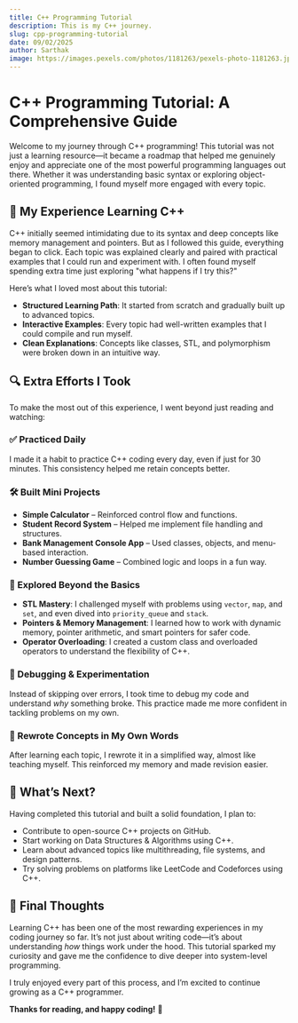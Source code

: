```yaml
---
title: C++ Programming Tutorial
description: This is my C++ journey. 
slug: cpp-programming-tutorial
date: 09/02/2025
author: Sarthak
image: https://images.pexels.com/photos/1181263/pexels-photo-1181263.jpeg?auto=compress&cs=tinysrgb&w=1260&h=750&dpr=1
---
```


# C++ Programming Tutorial: A Comprehensive Guide

Welcome to my journey through C++ programming! This tutorial was not just a learning resource—it became a roadmap that helped me genuinely enjoy and appreciate one of the most powerful programming languages out there. Whether it was understanding basic syntax or exploring object-oriented programming, I found myself more engaged with every topic.

## 🌟 My Experience Learning C++

C++ initially seemed intimidating due to its syntax and deep concepts like memory management and pointers. But as I followed this guide, everything began to click. Each topic was explained clearly and paired with practical examples that I could run and experiment with. I often found myself spending extra time just exploring "what happens if I try this?"

Here’s what I loved most about this tutorial:

- **Structured Learning Path**: It started from scratch and gradually built up to advanced topics.
- **Interactive Examples**: Every topic had well-written examples that I could compile and run myself.
- **Clean Explanations**: Concepts like classes, STL, and polymorphism were broken down in an intuitive way.

## 🔍 Extra Efforts I Took

To make the most out of this experience, I went beyond just reading and watching:

### ✅ Practiced Daily

I made it a habit to practice C++ coding every day, even if just for 30 minutes. This consistency helped me retain concepts better.

### 🛠️ Built Mini Projects

- **Simple Calculator** – Reinforced control flow and functions.
- **Student Record System** – Helped me implement file handling and structures.
- **Bank Management Console App** – Used classes, objects, and menu-based interaction.
- **Number Guessing Game** – Combined logic and loops in a fun way.

### 📖 Explored Beyond the Basics

- **STL Mastery**: I challenged myself with problems using `vector`, `map`, and `set`, and even dived into `priority_queue` and `stack`.
- **Pointers & Memory Management**: I learned how to work with dynamic memory, pointer arithmetic, and smart pointers for safer code.
- **Operator Overloading**: I created a custom class and overloaded operators to understand the flexibility of C++.

### 🧪 Debugging & Experimentation

Instead of skipping over errors, I took time to debug my code and understand *why* something broke. This practice made me more confident in tackling problems on my own.

### 🧠 Rewrote Concepts in My Own Words

After learning each topic, I rewrote it in a simplified way, almost like teaching myself. This reinforced my memory and made revision easier.

## 🚀 What’s Next?

Having completed this tutorial and built a solid foundation, I plan to:

- Contribute to open-source C++ projects on GitHub.
- Start working on Data Structures & Algorithms using C++.
- Learn about advanced topics like multithreading, file systems, and design patterns.
- Try solving problems on platforms like LeetCode and Codeforces using C++.

## 🎯 Final Thoughts

Learning C++ has been one of the most rewarding experiences in my coding journey so far. It’s not just about writing code—it’s about understanding *how* things work under the hood. This tutorial sparked my curiosity and gave me the confidence to dive deeper into system-level programming.

I truly enjoyed every part of this process, and I’m excited to continue growing as a C++ programmer.

**Thanks for reading, and happy coding!** 🚀
